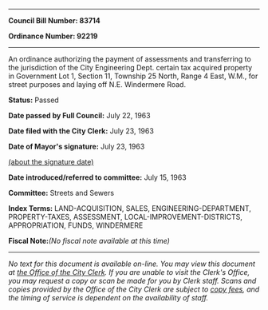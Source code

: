 

********

**Council Bill Number: 83714**
   
**Ordinance Number: 92219**
********

 An ordinance authorizing the payment of assessments and transferring to the jurisdiction of the City Engineering Dept. certain tax acquired property in Government Lot 1, Section 11, Township 25 North, Range 4 East, W.M., for street purposes and laying off N.E. Windermere Road.

**Status:** Passed
   
**Date passed by Full Council:** July 22, 1963
   
**Date filed with the City Clerk:** July 23, 1963
   
**Date of Mayor's signature:** July 23, 1963
   
[(about the signature date)](/~public/approvaldate.htm)
   
   
   
**Date introduced/referred to committee:** July 15, 1963
   
**Committee:** Streets and Sewers
   
   
**Index Terms:** LAND-ACQUISITION, SALES, ENGINEERING-DEPARTMENT, PROPERTY-TAXES, ASSESSMENT, LOCAL-IMPROVEMENT-DISTRICTS, APPROPRIATION, FUNDS, WINDERMERE

**Fiscal Note:**_(No fiscal note available at this time)_
********

_No text for this document is available on-line. You may view this document at [the Office of the City Clerk](http://www.seattle.gov/leg/clerk/contactUs.htm). If you are unable to visit the Clerk's Office, you may request a copy or scan be made for you by Clerk staff. Scans and copies provided by the Office of the City Clerk are subject to [copy fees](http://clerk.seattle.gov/~public/clerkfees.htm), and the timing of service is dependent on the availability of staff._

